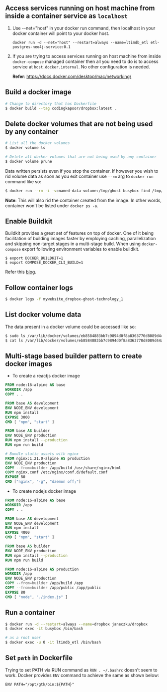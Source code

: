 ## Access services running on host machine from inside a container service as `localhost`
1. Use --net="host" in your docker run command, then localhost in your docker container will point to your docker host.
    ```
    docker run -d --net="host" --restart=always --name=ltimdb_etl etl-postgres-neo4j-service:0.1
    ```
2. If you are trying to access services running on host machine from inside `docker-compose` managed container then all you need to do is to access service at `host.docker.internal`. No other configuration is needed.

    **Refer**: https://docs.docker.com/desktop/mac/networking/

## Build a docker image
```sh
# Change to directory that has Dockerfile
$ docker build --tag codingkapoor/dropbox:latest .
```

## Delete docker volumes that are not being used by any container
```sh
# List all the docker volumes
$ docker volume ls

# Delete all docker volumes that are not being used by any container
$ docker volume prune
```

Data written persists even if you stop the container. If however you wish to rid volume data as soon as you exit container use `--rm` arg to `docker run` command like so:
```sh
$ docker run --rm -i -v=named-data-volume:/tmp/ghost busybox find /tmp/ghost
```

**Note**: This will also rid the container created from the image. In other words, container won't be listed under `docker ps -a`.

## Enable Buildkit
Buildkit provides a great set of features on top of docker. One of it being facilitation of building images faster by employing caching, parallelization and skipping non-target stages in a multi-stage build. When using `docker-compose` export following environment variables to enable buildkit.
```
$ export DOCKER_BUILDKIT=1
$ export COMPOSE_DOCKER_CLI_BUILD=1
```

Refer this [blog](https://pythonspeed.com/articles/docker-buildkit/).


## Follow container logs
```sh
$ docker logs -f mywebsite_dropbox-ghost-technology_1
```

## List docker volume data
The data present in a docker volume could be accessed like so:
```sh
$ sudo ls /var/lib/docker/volumes/eb8584883bb7c9894d0f8a8363770d8089d44a78f36720b129250146046a97de/_data
$ cat ls /var/lib/docker/volumes/eb8584883bb7c9894d0f8a8363770d8089d44a78f36720b129250146046a97de/_data/stdout.log 
```

## Multi-stage based builder pattern to create docker images
- To create a reactjs docker image
```dockerfile
FROM node:16-alpine AS base
WORKDIR /app
COPY . .

FROM base AS development
ENV NODE_ENV development
RUN npm install
EXPOSE 3000
CMD [ "npm", "start" ]

FROM base AS builder
ENV NODE_ENV production
RUN npm install --production
RUN npm run build

# Bundle static assets with nginx
FROM nginx:1.21.0-alpine AS production
ENV NODE_ENV production
COPY --from=builder /app/build /usr/share/nginx/html
COPY nginx.conf /etc/nginx/conf.d/default.conf
EXPOSE 80
CMD ["nginx", "-g", "daemon off;"]
```

- To create nodejs docker image
```dockerfile
FROM node:16-alpine AS base
WORKDIR /app
COPY . .

FROM base AS development
ENV NODE_ENV development
RUN npm install
EXPOSE 4000
CMD [ "npm", "start" ]

FROM base AS builder
ENV NODE_ENV production
RUN npm install --production
RUN npm run build

FROM node:16-alpine AS production
WORKDIR /app
ENV NODE_ENV production
COPY --from=builder /app/build /app
COPY --from=builder /app/public /app/public
EXPOSE 80
CMD [ "node", "./index.js" ]
```

## Run a container

```sh
$ docker run -d --restart=always --name=dropbox janeczku/dropbox
$ docker exec -it busybox /bin/bash

# as a root user
$ docker exec -u 0 -it ltimdb_etl /bin/bash
```

## Set `path` in Dockerfile
Trying to set PATH via RUN command as `RUN . ~/.bashrc` doesn't seem to work. Docker provides `ENV` command to achieve the same as shown below:
```
ENV PATH="/opt/gtk/bin:${PATH}"
```
